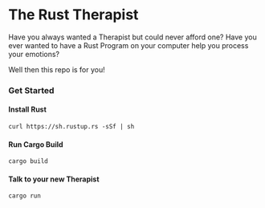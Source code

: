 # The Rust Therapist

Have you always wanted a Therapist but could never afford one? Have you ever wanted to have a Rust Program on your computer help you process your emotions?



Well then this repo is for you!


### Get Started

#### Install Rust
```
curl https://sh.rustup.rs -sSf | sh

```

#### Run Cargo Build 

```
cargo build

```

#### Talk to your new Therapist
```
cargo run

```
